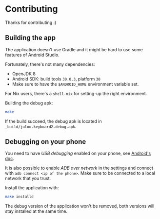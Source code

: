 # Contributing

Thanks for contributing :)

## Building the app

The application doesn't use Gradle and it might be hard to use some features of
Android Studio.

Fortunately, there's not many dependencies:
- OpenJDK 8
- Android SDK: build tools `30.0.3`, platform `30`
- Make sure to have the `$ANDROID_HOME` environment variable set.

For Nix users, there's a `shell.nix` for setting-up the right environment.

Building the debug apk:

```sh
make
```

If the build succeed, the debug apk is located in
`_build/juloo.keyboard2.debug.apk`.

## Debugging on your phone

You need to have *USB debugging* enabled on your phone, see [Android's doc](https://developer.android.com/studio/debug/dev-options#enable).

It is also possible to enable *ADB over network* in the settings and connect
with `adb connect <ip of the phone>`. Make sure to be connected to a local
network that you trust.

Install the application with:

```sh
make installd
```

The debug version of the application won't be removed, both versions will stay
installed at the same time.
